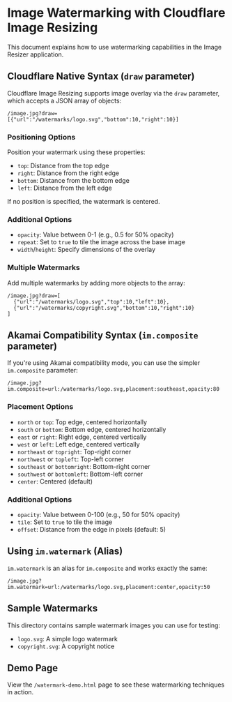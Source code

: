 # Image Watermarking with Cloudflare Image Resizing

This document explains how to use watermarking capabilities in the Image Resizer application.

## Cloudflare Native Syntax (`draw` parameter)

Cloudflare Image Resizing supports image overlay via the `draw` parameter, which accepts a JSON array of objects:

```
/image.jpg?draw=[{"url":"/watermarks/logo.svg","bottom":10,"right":10}]
```

### Positioning Options

Position your watermark using these properties:

- `top`: Distance from the top edge
- `right`: Distance from the right edge
- `bottom`: Distance from the bottom edge
- `left`: Distance from the left edge

If no position is specified, the watermark is centered.

### Additional Options

- `opacity`: Value between 0-1 (e.g., 0.5 for 50% opacity)
- `repeat`: Set to `true` to tile the image across the base image
- `width`/`height`: Specify dimensions of the overlay

### Multiple Watermarks

Add multiple watermarks by adding more objects to the array:

```
/image.jpg?draw=[
  {"url":"/watermarks/logo.svg","top":10,"left":10},
  {"url":"/watermarks/copyright.svg","bottom":10,"right":10}
]
```

## Akamai Compatibility Syntax (`im.composite` parameter)

If you're using Akamai compatibility mode, you can use the simpler `im.composite` parameter:

```
/image.jpg?im.composite=url:/watermarks/logo.svg,placement:southeast,opacity:80
```

### Placement Options

- `north` or `top`: Top edge, centered horizontally
- `south` or `bottom`: Bottom edge, centered horizontally
- `east` or `right`: Right edge, centered vertically
- `west` or `left`: Left edge, centered vertically
- `northeast` or `topright`: Top-right corner
- `northwest` or `topleft`: Top-left corner
- `southeast` or `bottomright`: Bottom-right corner
- `southwest` or `bottomleft`: Bottom-left corner
- `center`: Centered (default)

### Additional Options

- `opacity`: Value between 0-100 (e.g., 50 for 50% opacity)
- `tile`: Set to `true` to tile the image
- `offset`: Distance from the edge in pixels (default: 5)

## Using `im.watermark` (Alias)

`im.watermark` is an alias for `im.composite` and works exactly the same:

```
/image.jpg?im.watermark=url:/watermarks/logo.svg,placement:center,opacity:50
```

## Sample Watermarks

This directory contains sample watermark images you can use for testing:

- `logo.svg`: A simple logo watermark
- `copyright.svg`: A copyright notice

## Demo Page

View the `/watermark-demo.html` page to see these watermarking techniques in action.